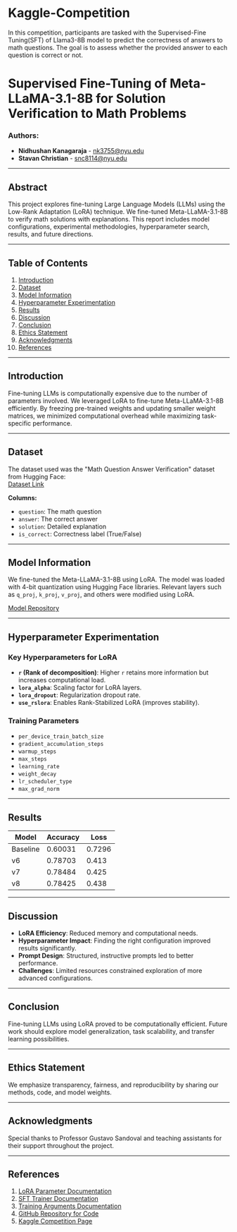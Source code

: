 # Kaggle-Competition
In this competition, participants are tasked with the Supervised-Fine Tuning(SFT) of Llama3-8B model to predict the correctness of answers to math questions. The goal is to assess whether the provided answer to each question is correct or not.

# Supervised Fine-Tuning of Meta-LLaMA-3.1-8B for Solution Verification to Math Problems

### Authors:  
- **Nidhushan Kanagaraja** - nk3755@nyu.edu  
- **Stavan Christian** - snc8114@nyu.edu  

---

## **Abstract**  
This project explores fine-tuning Large Language Models (LLMs) using the Low-Rank Adaptation (LoRA) technique. We fine-tuned Meta-LLaMA-3.1-8B to verify math solutions with explanations. This report includes model configurations, experimental methodologies, hyperparameter search, results, and future directions.

---

## **Table of Contents**  
1. [Introduction](#introduction)  
2. [Dataset](#dataset)  
3. [Model Information](#model-information)  
4. [Hyperparameter Experimentation](#hyperparameter-experimentation)  
5. [Results](#results)  
6. [Discussion](#discussion)  
7. [Conclusion](#conclusion)  
8. [Ethics Statement](#ethics-statement)  
9. [Acknowledgments](#acknowledgments)  
10. [References](#references)  

---

## **Introduction**  
Fine-tuning LLMs is computationally expensive due to the number of parameters involved. We leveraged LoRA to fine-tune Meta-LLaMA-3.1-8B efficiently. By freezing pre-trained weights and updating smaller weight matrices, we minimized computational overhead while maximizing task-specific performance.

---

## **Dataset**  
The dataset used was the "Math Question Answer Verification" dataset from Hugging Face:  
[Dataset Link](https://huggingface.co/datasets/ad6398/nyu-dl-teach-maths-comp)  

**Columns:**  
- `question`: The math question  
- `answer`: The correct answer  
- `solution`: Detailed explanation  
- `is_correct`: Correctness label (True/False)  

---

## **Model Information**  
We fine-tuned the Meta-LLaMA-3.1-8B using LoRA. The model was loaded with 4-bit quantization using Hugging Face libraries. Relevant layers such as `q_proj`, `k_proj`, `v_proj`, and others were modified using LoRA.

[Model Repository](https://huggingface.co/unsloth/Meta-Llama-3.1-8B-bnb-4bit)  

---

## **Hyperparameter Experimentation**  

### **Key Hyperparameters for LoRA**  
- **`r` (Rank of decomposition)**: Higher `r` retains more information but increases computational load.  
- **`lora_alpha`**: Scaling factor for LoRA layers.  
- **`lora_dropout`**: Regularization dropout rate.  
- **`use_rslora`**: Enables Rank-Stabilized LoRA (improves stability).  

### **Training Parameters**  
- `per_device_train_batch_size`  
- `gradient_accumulation_steps`  
- `warmup_steps`  
- `max_steps`  
- `learning_rate`  
- `weight_decay`  
- `lr_scheduler_type`  
- `max_grad_norm`

---

## **Results**  

| Model    | Accuracy | Loss  |
|----------|-----------|-------|
| Baseline | 0.60031  | 0.7296|
| v6       | 0.78703  | 0.413 |
| v7       | 0.78484  | 0.425 |
| v8       | 0.78425  | 0.438 |

---

## **Discussion**  
- **LoRA Efficiency**: Reduced memory and computational needs.  
- **Hyperparameter Impact**: Finding the right configuration improved results significantly.  
- **Prompt Design**: Structured, instructive prompts led to better performance.  
- **Challenges**: Limited resources constrained exploration of more advanced configurations.

---

## **Conclusion**  
Fine-tuning LLMs using LoRA proved to be computationally efficient. Future work should explore model generalization, task scalability, and transfer learning possibilities.

---

## **Ethics Statement**  
We emphasize transparency, fairness, and reproducibility by sharing our methods, code, and model weights.

---

## **Acknowledgments**  
Special thanks to Professor Gustavo Sandoval and teaching assistants for their support throughout the project.

---

## **References**  
1. [LoRA Parameter Documentation](https://docs.unsloth.ai/basics/lora-parameters-encyclopedia)  
2. [SFT Trainer Documentation](https://huggingface.co/docs/trl/main/en/sft_trainer#trl.SFTTrainer)  
3. [Training Arguments Documentation](https://huggingface.co/docs/transformers/main/en/main_classes/trainer#transformers.TrainingArguments)  
4. [GitHub Repository for Code](https://github.com/svenzer007/Supervised-fine-tuning-of-Meta-Llama-3.1-8B)  
5. [Kaggle Competition Page](https://www.kaggle.com/competitions/nyu-dl-fall-24-competition)

